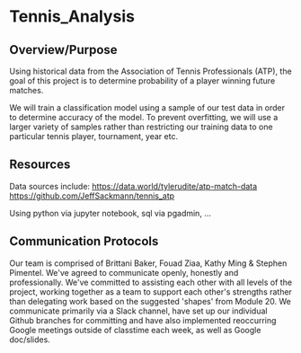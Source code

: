# Tennis_Analysis

## Overview/Purpose
Using historical data from the Association of Tennis Professionals (ATP), the goal of this project is to determine probability of a player winning future matches. 

We will train a classification model using a sample of our test data in order to determine accuracy of the model. To prevent overfitting, we will use a larger variety of samples rather than restricting our training data to one particular tennis player, tournament, year etc. 

## Resources

Data sources include: 
https://data.world/tylerudite/atp-match-data
https://github.com/JeffSackmann/tennis_atp

Using python via jupyter notebook, sql via pgadmin, ...

## Communication Protocols
Our team is comprised of Brittani Baker, Fouad Ziaa, Kathy Ming & Stephen Pimentel. 
We've agreed to communicate openly, honestly and professionally. We've committed to assisting each other with all levels of the project, working together as a team to support each other's strengths rather than delegating work based on the suggested 'shapes' from Module 20. We communicate primarily via a Slack channel, have set up our individual Github branches for committing and have also implemented reoccurring Google meetings outside of classtime each week, as well as Google doc/slides.